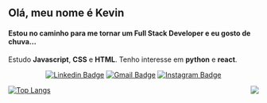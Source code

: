 ## Olá, meu nome é Kevin <img src="https://media.giphy.com/media/hvRJCLFzcasrR4ia7z/giphy.gif" width="12px">

#### Estou no caminho para me tornar um Full Stack Developer e eu gosto de chuva...

Estudo <strong>Javascript</strong>, <strong>CSS</strong> e <strong>HTML</strong>. Tenho interesse em <strong>python</strong> e <strong>react</strong>. 

<div align="center">

  [![Linkedin Badge](https://img.shields.io/badge/-LinkedIn-blue?style=flat&logo=Linkedin&logoColor=white&link=https://www.linkedin.com/in/kevin-candeloni-ab9507215/)](https://www.linkedin.com/in/kevin-candeloni-ab9507215/)
  [![Gmail Badge](https://img.shields.io/badge/-Gmail-c14438?style=flat&logo=Gmail&logoColor=white&link=mailto:kcandeloni@gmail.com)](mailto:kcandeloni@gmail.com)
  [![Instagram Badge](https://img.shields.io/badge/-Instagram-C13584?style=flat&labelColor=C13584&logo=instagram&logoColor=white&link=https://www.instagram.com/kevincandeloni/)](https://www.instagram.com/kevincandeloni/)

</div>

<img align="right" src="https://github-readme-stats.vercel.app/api?username=kcandeloni&count_private=true&show_icons=true&theme=dracula">

<div align="left">

  [![Top Langs](https://github-readme-stats.vercel.app/api/top-langs/?username=kcandeloni&layout=compact)](https://github.com/kcandeloni/github-readme-stats)
  
</div>
